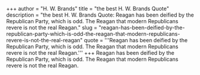 +++
author = "H. W. Brands"
title = "the best H. W. Brands Quote"
description = "the best H. W. Brands Quote: Reagan has been deified by the Republican Party, which is odd. The Reagan that modern Republicans revere is not the real Reagan."
slug = "reagan-has-been-deified-by-the-republican-party-which-is-odd-the-reagan-that-modern-republicans-revere-is-not-the-real-reagan"
quote = '''Reagan has been deified by the Republican Party, which is odd. The Reagan that modern Republicans revere is not the real Reagan.'''
+++
Reagan has been deified by the Republican Party, which is odd. The Reagan that modern Republicans revere is not the real Reagan.
